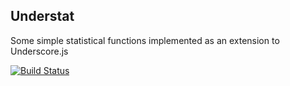 Understat
---------

Some simple statistical functions implemented as an extension to Underscore.js

[![Build Status](https://travis-ci.org/gburnett/understat.svg?branch=master)](https://travis-ci.org/gburnett/understat)